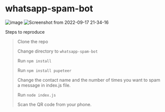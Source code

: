 # whatsapp-spam-bot

![image](https://user-images.githubusercontent.com/72138429/190877155-f85d7312-d7ad-4b63-955b-90207694f682.png)
![Screenshot from 2022-09-17 21-34-16](https://user-images.githubusercontent.com/72138429/190877125-02cf91db-e5b3-4e7c-a450-b745fbe83126.png)


Steps to reproduce

> Clone the repo
> 
> Change directory to `whatsapp-spam-bot`
> 
> Run `npm install`
> 
> Run `npm install pupeteer`
> 
> Change the contact name and the number of times you want to spam a message in index.js file.
> 
> Run `node index.js`
> 
> Scan the QR code from your phone.
